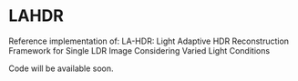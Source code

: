 # LAHDR
Reference implementation of: LA-HDR: Light Adaptive HDR Reconstruction Framework for Single LDR Image Considering Varied Light Conditions

Code will be available soon.
